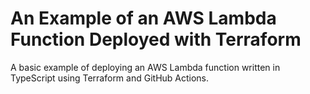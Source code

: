 # An Example of an AWS Lambda Function Deployed with Terraform

A basic example of deploying an AWS Lambda function written in TypeScript using Terraform and GitHub Actions.
